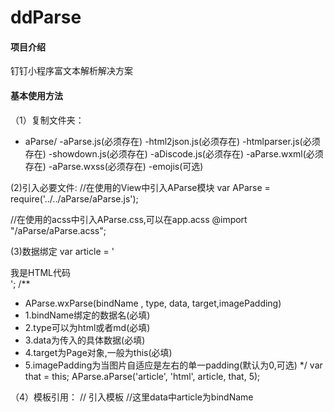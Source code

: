 # ddParse

#### 项目介绍
钉钉小程序富文本解析解决方案

#### 基本使用方法
（1）复制文件夹：
- aParse/
  -aParse.js(必须存在)
  -html2json.js(必须存在)
  -htmlparser.js(必须存在)
  -showdown.js(必须存在)
  -aDiscode.js(必须存在)
  -aParse.wxml(必须存在)
  -aParse.wxss(必须存在)
  -emojis(可选)
    
(2)引入必要文件:
//在使用的View中引入AParse模块
var AParse = require('../../aParse/aParse.js');

//在使用的acss中引入AParse.css,可以在app.acss
@import "/aParse/aParse.acss";

(3)数据绑定
var article = '<div>我是HTML代码</div>';
/**
* AParse.wxParse(bindName , type, data, target,imagePadding)
* 1.bindName绑定的数据名(必填)
* 2.type可以为html或者md(必填)
* 3.data为传入的具体数据(必填)
* 4.target为Page对象,一般为this(必填)
* 5.imagePadding为当图片自适应是左右的单一padding(默认为0,可选)
*/
var that = this;
AParse.aParse('article', 'html', article, that, 5);

（4）模板引用：
// 引入模板
<import src="你的路径/aParse/aParse.wxml"/>
//这里data中article为bindName
<template is="aParse" data="{{aParseData:article.nodes}}"/>

